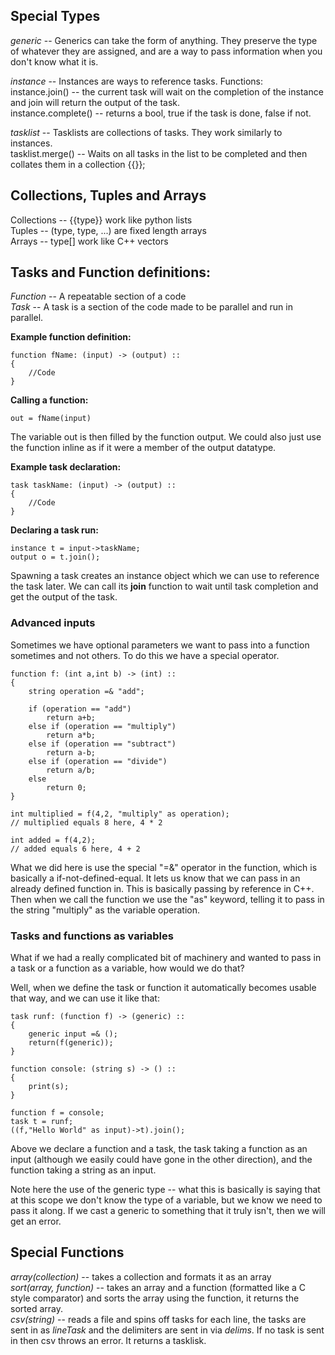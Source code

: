 ## Special Types
*generic* -- Generics can take the form of anything. They preserve the type of whatever they are assigned, and are a way to pass information when you don't know what it is.  

*instance* -- Instances are ways to reference tasks.
Functions:  
instance.join() -- the current task will wait on the completion of the instance and join will return the output of the task.  
instance.complete() -- returns a bool, true if the task is done, false if not.

*tasklist* -- Tasklists are collections of tasks. They work similarly to instances.  
tasklist.merge() -- Waits on all tasks in the list to be completed and then collates them in a collection {{}};  

## Collections, Tuples and Arrays
Collections -- {{type}} work like python lists  
Tuples -- (type, type, ...) are fixed length arrays  
Arrays -- type[] work like C++ vectors  

## Tasks and Function definitions:  
*Function* -- A repeatable section of a code  
*Task* -- A task is a section of the code made to be parallel and run in parallel.  
  
**Example function definition:**  
```
function fName: (input) -> (output) ::  
{  
	//Code  
}  
```
  
**Calling a function:**  
```
out = fName(input)  
```
The variable out is then filled by the function output. We could also just use the function inline as if it were a member of the output datatype.  
  
**Example task declaration:**  
```
task taskName: (input) -> (output) ::  
{  
	//Code  
}  
```
**Declaring a task run:**  
```
instance t = input->taskName;  
output o = t.join();
```
Spawning a task creates an instance object which we can use to reference the task later. We can call its **join** function to wait until task completion and get the output of the task.

### Advanced inputs
Sometimes we have optional parameters we want to pass into a function sometimes and not others. To do this we have a special operator.
```
function f: (int a,int b) -> (int) ::
{
	string operation =& "add";

	if (operation == "add")
		return a+b;
	else if (operation == "multiply")
		return a*b;
	else if (operation == "subtract")
		return a-b;
	else if (operation == "divide")
		return a/b;
	else
		return 0;
}

int multiplied = f(4,2, "multiply" as operation);
// multiplied equals 8 here, 4 * 2

int added = f(4,2);
// added equals 6 here, 4 + 2
```

What we did here is use the special "=&" operator in the function, which is basically a if-not-defined-equal. It lets us know that we can pass in an already defined function in. This is basically passing by reference in C++. Then when we call the function we use the "as" keyword, telling it to pass in the string "multiply" as the variable operation.

### Tasks and functions as variables
What if we had a really complicated bit of machinery and wanted to pass in a task or a function as a variable, how would we do that?

Well, when we define the task or function it automatically becomes usable that way, and we can use it like that:
```
task runf: (function f) -> (generic) ::
{
	generic input =& ();
	return(f(generic));
}

function console: (string s) -> () ::
{
	print(s);
}

function f = console;
task t = runf;
((f,"Hello World" as input)->t).join();
```
Above we declare a function and a task, the task taking a function as an input (although we easily could have gone in the other direction), and the function taking a string as an input.

Note here the use of the generic type -- what this is basically is saying that at this scope we don't know the type of a variable, but we know we need to pass it along. If we cast a generic to something that it truly isn't, then we will get an error.

## Special Functions
*array(collection)* -- takes a collection and formats it as an array  
*sort(array, function)* -- takes an array and a function (formatted like a C style comparator) and sorts the array using the function, it returns the sorted array.  
*csv(string)* -- reads a file and spins off tasks for each line, the tasks are sent in as *lineTask* and the delimiters are sent in via *delims*. If no task is sent in then csv throws an error. It returns a tasklisk.

